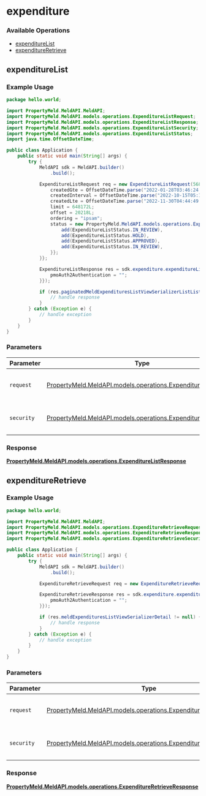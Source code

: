 # expenditure

### Available Operations

* [expenditureList](#expenditurelist)
* [expenditureRetrieve](#expenditureretrieve)

## expenditureList

### Example Usage

```java
package hello.world;

import PropertyMeld.MeldAPI.MeldAPI;
import PropertyMeld.MeldAPI.models.operations.ExpenditureListRequest;
import PropertyMeld.MeldAPI.models.operations.ExpenditureListResponse;
import PropertyMeld.MeldAPI.models.operations.ExpenditureListSecurity;
import PropertyMeld.MeldAPI.models.operations.ExpenditureListStatus;
import java.time.OffsetDateTime;

public class Application {
    public static void main(String[] args) {
        try {
            MeldAPI sdk = MeldAPI.builder()
                .build();

            ExpenditureListRequest req = new ExpenditureListRequest(568045L) {{
                createdGte = OffsetDateTime.parse("2022-01-28T03:46:24.500Z");
                createdInterval = OffsetDateTime.parse("2022-10-15T05:10:19.629Z");
                createdLte = OffsetDateTime.parse("2022-11-30T04:44:49.578Z");
                limit = 648172L;
                offset = 20218L;
                ordering = "ipsam";
                status = new PropertyMeld.MeldAPI.models.operations.ExpenditureListStatus[]{{
                    add(ExpenditureListStatus.IN_REVIEW),
                    add(ExpenditureListStatus.HOLD),
                    add(ExpenditureListStatus.APPROVED),
                    add(ExpenditureListStatus.IN_REVIEW),
                }};
            }};            

            ExpenditureListResponse res = sdk.expenditure.expenditureList(req, new ExpenditureListSecurity("at") {{
                pmoAuth2Authentication = "";
            }});

            if (res.paginatedMeldExpendituresListViewSerializerListList != null) {
                // handle response
            }
        } catch (Exception e) {
            // handle exception
        }
    }
}
```

### Parameters

| Parameter                                                                                                            | Type                                                                                                                 | Required                                                                                                             | Description                                                                                                          |
| -------------------------------------------------------------------------------------------------------------------- | -------------------------------------------------------------------------------------------------------------------- | -------------------------------------------------------------------------------------------------------------------- | -------------------------------------------------------------------------------------------------------------------- |
| `request`                                                                                                            | [PropertyMeld.MeldAPI.models.operations.ExpenditureListRequest](../../models/operations/ExpenditureListRequest.md)   | :heavy_check_mark:                                                                                                   | The request object to use for the request.                                                                           |
| `security`                                                                                                           | [PropertyMeld.MeldAPI.models.operations.ExpenditureListSecurity](../../models/operations/ExpenditureListSecurity.md) | :heavy_check_mark:                                                                                                   | The security requirements to use for the request.                                                                    |


### Response

**[PropertyMeld.MeldAPI.models.operations.ExpenditureListResponse](../../models/operations/ExpenditureListResponse.md)**


## expenditureRetrieve

### Example Usage

```java
package hello.world;

import PropertyMeld.MeldAPI.MeldAPI;
import PropertyMeld.MeldAPI.models.operations.ExpenditureRetrieveRequest;
import PropertyMeld.MeldAPI.models.operations.ExpenditureRetrieveResponse;
import PropertyMeld.MeldAPI.models.operations.ExpenditureRetrieveSecurity;

public class Application {
    public static void main(String[] args) {
        try {
            MeldAPI sdk = MeldAPI.builder()
                .build();

            ExpenditureRetrieveRequest req = new ExpenditureRetrieveRequest(978619L, "molestiae");            

            ExpenditureRetrieveResponse res = sdk.expenditure.expenditureRetrieve(req, new ExpenditureRetrieveSecurity("quod") {{
                pmoAuth2Authentication = "";
            }});

            if (res.meldExpendituresListViewSerializerDetail != null) {
                // handle response
            }
        } catch (Exception e) {
            // handle exception
        }
    }
}
```

### Parameters

| Parameter                                                                                                                    | Type                                                                                                                         | Required                                                                                                                     | Description                                                                                                                  |
| ---------------------------------------------------------------------------------------------------------------------------- | ---------------------------------------------------------------------------------------------------------------------------- | ---------------------------------------------------------------------------------------------------------------------------- | ---------------------------------------------------------------------------------------------------------------------------- |
| `request`                                                                                                                    | [PropertyMeld.MeldAPI.models.operations.ExpenditureRetrieveRequest](../../models/operations/ExpenditureRetrieveRequest.md)   | :heavy_check_mark:                                                                                                           | The request object to use for the request.                                                                                   |
| `security`                                                                                                                   | [PropertyMeld.MeldAPI.models.operations.ExpenditureRetrieveSecurity](../../models/operations/ExpenditureRetrieveSecurity.md) | :heavy_check_mark:                                                                                                           | The security requirements to use for the request.                                                                            |


### Response

**[PropertyMeld.MeldAPI.models.operations.ExpenditureRetrieveResponse](../../models/operations/ExpenditureRetrieveResponse.md)**

